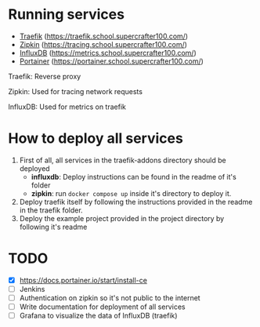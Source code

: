 # Running services

- [Traefik](https://traefik.school.supercrafter100.com/) (https://traefik.school.supercrafter100.com/)
- [Zipkin](https://tracing.school.supercrafter100.com/) (https://tracing.school.supercrafter100.com/)
- [InfluxDB](https://metrics.school.supercrafter100.com/) (https://metrics.school.supercrafter100.com/)
- [Portainer](https://portainer.school.supercrafter100.com/) (https://portainer.school.supercrafter100.com/)

Traefik: Reverse proxy

Zipkin: Used for tracing network requests

InfluxDB: Used for metrics on traefik

# How to deploy all services

1. First of all, all services in the traefik-addons directory should be deployed
    - **influxdb**: Deploy instructions can be found in the readme of it's folder
    - **zipkin**: run `docker compose up` inside it's directory to deploy it.
2. Deploy traefik itself by following the instructions provided in the readme in the traefik folder.
3. Deploy the example project provided in the project directory by following it's readme

# TODO

- [x] https://docs.portainer.io/start/install-ce
- [ ] Jenkins
- [ ] Authentication on zipkin so it's not public to the internet
- [ ] Write documentation for deployment of all services
- [ ] Grafana to visualize the data of InfluxDB (traefik)
